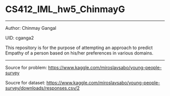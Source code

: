 # CS412_IML_hw5_ChinmayG
----
Author: Chinmay Gangal

UID: cganga2

This repository is for the purpose of attempting an approach to predict Empathy of a person based on his/her preferences in various domains.

---
Source for problem:
https://www.kaggle.com/miroslavsabo/young-people-survey

Soucre for dataset:
https://www.kaggle.com/miroslavsabo/young-people-survey/downloads/responses.csv/2